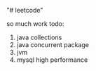"# leetcode" 



so much work todo:

1. java collections
2. java concurrent package
3. jvm 
4. mysql high performance
